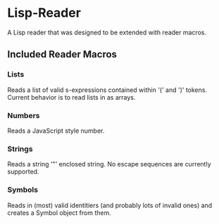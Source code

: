 # Lisp-Reader

A Lisp reader that was designed to be extended with reader macros.

## Included Reader Macros

### Lists
Reads a list of valid s-expressions contained within '(' and ')' tokens.
Current behavior is to read lists in as arrays.

### Numbers
Reads a JavaScript style number.

### Strings
Reads a string '"' enclosed string.
No escape sequences are currently supported.

### Symbols
Reads in (most) valid identitiers (and probably lots of invalid ones) and creates a Symbol object from them.
